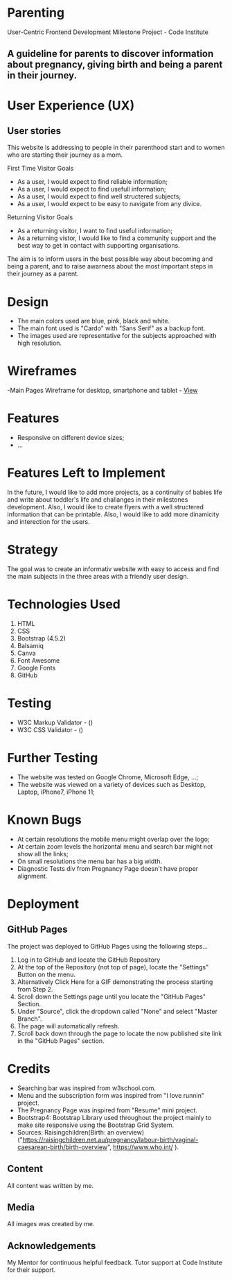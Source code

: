 # Parenting

User-Centric Frontend Development Milestone Project - Code Institute

## A guideline for parents to discover information about pregnancy, giving birth and being a parent in their journey.

# User Experience (UX)
## User stories
This website is addressing to people in their parenthood start and to women who are starting their journey as a mom. 

First Time Visitor Goals

- As a user, I would expect to find reliable information;
- As a user, I would expect to find usefull information;
- As a user, I would expect to find well structered subjects;
- As a user, I would expect to be easy to navigate from any divice.

Returning Visitor Goals

- As a returning visitor, I want to find useful information;
- As a returning vistor, I would like to find a community support and the best way to get in contact with supporting organisations.


The aim is to inform users in the best possible way about becoming and being a parent, and to raise awarness about the most important steps in their journey as a parent. 

# Design

- The main colors used are blue, pink, black and white.
- The main font used is "Cardo" with "Sans Serif" as a backup font.
- The images used are representative for the subjects approached with high resolution.

# Wireframes
-Main Pages  Wireframe for desktop, smartphone and tablet - [View](https://github.com/DomnicaH/Parenting/tree/main/wireframes)

# Features

- Responsive on different device sizes;
- ...


# Features Left to Implement

In the future, I would like to add more projects, as a continuity of babies life and write about toddler's life and challanges in their milestones development. Also, I would like to create flyers with a well structered information that can be printable.
Also, I would like to add more dinamicity and interection for the users.  


# Strategy
The goal was to create an informativ website with easy to access and find the main subjects in the three areas with a friendly user design.  

# Technologies Used

1. HTML
2. CSS
3. Bootstrap (4.5.2)
4. Balsamiq 
5. Canva
6. Font Awesome
7. Google Fonts
8. GitHub

# Testing

- W3C Markup Validator - ()
- W3C CSS Validator - ()

# Further Testing
- The website was tested on Google Chrome, Microsoft Edge, ...;
- The website was viewed on a variety of devices such as Desktop, Laptop, iPhone7, iPhone 11;

# Known Bugs

- At certain resolutions the mobile menu might overlap over the logo;
- At certain zoom levels the horizontal menu and search bar might not show all the links;
- On small resolutions the menu bar has a big width.
- Diagnostic Tests div from Pregnancy Page doesn't have proper alignment.

# Deployment

## GitHub Pages
The project was deployed to GitHub Pages using the following steps...

1. Log in to GitHub and locate the GitHub Repository
2. At the top of the Repository (not top of page), locate the "Settings" Button on the menu.
3. Alternatively Click Here for a GIF demonstrating the process starting from Step 2.
4. Scroll down the Settings page until you locate the "GitHub Pages" Section.
5. Under "Source", click the dropdown called "None" and select "Master Branch".
6. The page will automatically refresh.
7. Scroll back down through the page to locate the now published site link in the "GitHub Pages" section.

# Credits

- Searching bar was inspired from w3school.com. 
- Menu and the subscription form was inspired from "I love runnin" project. 
- The Pregnancy Page was inspired from "Resume" mini project. 
- Bootstrap4: Bootstrap Library used throughout the project mainly to make site responsive using the Bootstrap Grid System.
- Sources: Raisingchildren(Birth: an overview) ("https://raisingchildren.net.au/pregnancy/labour-birth/vaginal-caesarean-birth/birth-overview", https://www.who.int/ ).



## Content
 All content was written by me.

## Media
All images was created by me.

## Acknowledgements
My Mentor for continuous helpful feedback.
Tutor support at Code Institute for their support.